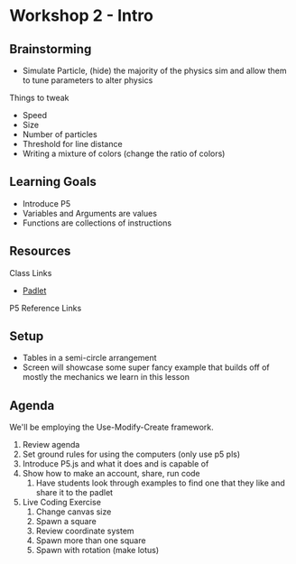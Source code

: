 # Workshop 2 - Intro

## Brainstorming

- Simulate Particle, (hide) the majority of the physics sim and allow them to tune parameters to alter physics

Things to tweak

- Speed
- Size
- Number of particles
- Threshold for line distance
- Writing a mixture of colors (change the ratio of colors)

## Learning Goals

- Introduce P5
- Variables and Arguments are values
- Functions are collections of instructions

## Resources

Class Links

- [Padlet]()

P5 Reference Links

## Setup

- Tables in a semi-circle arrangement
- Screen will showcase some super fancy example that builds off of mostly the mechanics we learn in this lesson

## Agenda

We'll be employing the Use-Modify-Create framework.

1. Review agenda
2. Set ground rules for using the computers (only use p5 pls)
3. Introduce P5.js and what it does and is capable of
4. Show how to make an account, share, run code
    1. Have students look through examples to find one that they like and share it to the padlet
5. Live Coding Exercise 
    1. Change canvas size
    2. Spawn a square
    3. Review coordinate system
    4. Spawn more than one square
    6. Spawn with rotation (make lotus)
